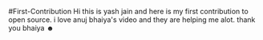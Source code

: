 #First-Contribution
Hi this is yash jain and here is my first contribution to open source.
i love anuj bhaiya's video and they are helping me alot.
thank you bhaiya ☻
